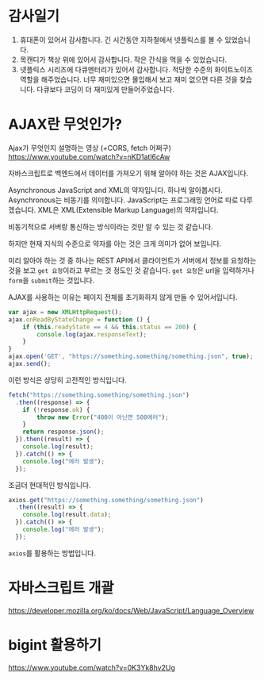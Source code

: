 # 감사일기

1. 휴대폰이 있어서 감사합니다. 긴 시간동안 지하철에서 넷플릭스를 볼 수 있었습니다.
2. 목캔디가 책상 위에 있어서 감사합니다. 작은 간식을 먹을 수 있었습니다.
3. 넷플릭스 시리즈에 다큐멘터리가 있어서 감사합니다. 적당한 수준의 화이트노이즈 역할을 해주었습니다. 너무 재미있으면 몰입해서 보고 재미 없으면 다른 것을 찾습니다. 다큐보다 코딩이 더 재미있게 만들어주었습니다.

# AJAX란 무엇인가?

Ajax가 무엇인지 설명하는 영상 (+CORS, fetch 어쩌구)
https://www.youtube.com/watch?v=nKD1atl6cAw

자바스크립트로 백엔드에서 데이터를 가져오기 위해 알아야 하는 것은 AJAX입니다.

Asynchronous JavaScript and XML의 약자입니다. 하나씩 알아봅시다.
Asynchronous는 비동기를 의미합니다.
JavaScript는 프로그래밍 언어로 따로 다루겠습니다.
XML은 XML(Extensible Markup Language)의 약자입니다.

비동기적으로 서버랑 통신하는 방식이라는 것만 알 수 있는 것 같습니다.

하지만 현재 지식의 수준으로 약자를 아는 것은 크게 의미가 없어 보입니다.

미리 알아야 하는 것 중 하나는 REST API에서 클라이언트가 서버에서 정보를 요청하는 것을 보고 `get 요청`이라고 부르는 것 정도인 것 같습니다.
`get 요청`은 url을 입력하거나 `form`을 `submit`하는 것입니다.

AJAX를 사용하는 이유는 페이지 전체를 초기화하지 않게 만들 수 있어서입니다.

```JavaScript
var ajax = new XMLHttpRequest();
ajax.onReadByStateChange = function () {
    if (this.readyState == 4 && this.status == 200) {
        console.log(ajax.responseText);
    }
}
ajax.open('GET', "https://something.something/something.json", true);
ajax.send();
```

이런 방식은 상당히 고전적인 방식입니다.

```JavaScript
fetch("https://something.something/something.json")
  .then((response) => {
    if (!response.ok) {
        throw new Error("400이 아닌면 500에러");
    }
    return response.json();
  }).then((result) => {
    console.log(result);
  }).catch(() => {
    console.log("에러 발생");
  });
```

조금더 현대적인 방식입니다.

```JavaScript
axios.get("https://something.something/something.json")
  .then((result) => {
    console.log(result.data);
  }).catch(() => {
    console.log("에러 발생");
  });
```

`axios`를 활용하는 방법입니다.

# 자바스크립트 개괄
https://developer.mozilla.org/ko/docs/Web/JavaScript/Language_Overview



# bigint 활용하기

https://www.youtube.com/watch?v=0K3Yk8hv2Ug